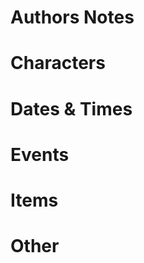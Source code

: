 <!--
Generate a draft from this file with this command:
  $ mdmerge -o manuscripts/draft.authors.notes.md manuscripts/build.authors.notes.md

Create a Page Break by inserting this line:
  <div style="page-break-after: always;"></div>

IMPORTANT: Always keep a blank line (return) between page includes.
-->

# Authors Notes

<div style="page-break-after: always;"></div>

# Characters

<div style="page-break-after: always;"></div>

# Dates & Times

<div style="page-break-after: always;"></div>

# Events

<div style="page-break-after: always;"></div>

# Items

<div style="page-break-after: always;"></div>


<div style="page-break-after: always;"></div>

# Other

<div style="page-break-after: always;"></div>
